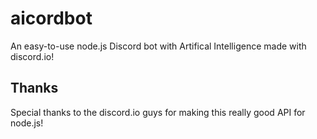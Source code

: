 # aicordbot
An easy-to-use node.js Discord bot with Artifical Intelligence made with discord.io!
## Thanks
Special thanks to the discord.io guys for making this really good API for node.js!
